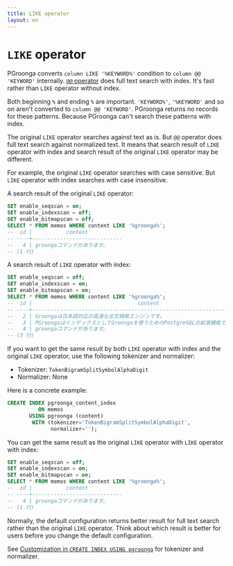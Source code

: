 ```yaml
---
title: LIKE operator
layout: en
---
```


# `LIKE` operator

PGroonga converts `column LIKE '%KEYWORD%'` condition to `column @@ 'KEYWORD'` internally. [`@@` operator](match.html) does full text search with index. It's fast rather than `LIKE` operator without index.

Both beginning `%` and ending `%` are important. `'KEYWORD%'`, `'%KEYWORD'` and so on aren't converted to `column @@ 'KEYWORD'`. PGroonga returns no records for these patterns. Because PGroonga can't search these patterns with index.

The original `LIKE` operator searches against text as is. But `@@` operator does full text search against normalized text. It means that search result of `LIKE` operator with index and search result of the original `LIKE` operator may be different.

For example, the original `LIKE` operator searches with case sensitive. But `LIKE` operator with index searches with case insensitive.

A search result of the original `LIKE` operator:

```sql
SET enable_seqscan = on;
SET enable_indexscan = off;
SET enable_bitmapscan = off;
SELECT * FROM memos WHERE content LIKE '%groonga%';
--  id |           content           
-- ----+-----------------------------
--   4 | groongaコマンドがあります。
-- (1 行)
```

A search result of `LIKE` operator with index:

```sql
SET enable_seqscan = off;
SET enable_indexscan = on;
SET enable_bitmapscan = on;
SELECT * FROM memos WHERE content LIKE '%groonga%';
--  id |                                  content                                  
-- ----+---------------------------------------------------------------------------
--   2 | Groongaは日本語対応の高速な全文検索エンジンです。
--   3 | PGroongaはインデックスとしてGroongaを使うためのPostgreSQLの拡張機能です。
--   4 | groongaコマンドがあります。
-- (3 行)
```

If you want to get the same result by both `LIKE` operator with index and the original `LIKE` operator, use the following tokenizer and normalizer:

  * Tokenizer: `TokenBigramSplitSymbolAlphaDigit`
  * Normalizer: None

Here is a concrete example:

```sql
CREATE INDEX pgroonga_content_index
          ON memos
       USING pgroonga (content)
        WITH (tokenizer='TokenBigramSplitSymbolAlphaDigit',
              normalizer='');
```

You can get the same result as the original `LIKE` operator with `LIKE` operator with index:

```sql
SET enable_seqscan = off;
SET enable_indexscan = on;
SET enable_bitmapscan = on;
SELECT * FROM memos WHERE content LIKE '%groonga%';
--  id |           content           
-- ----+-----------------------------
--   4 | groongaコマンドがあります。
-- (1 行)
```

Normally, the default configuration returns better result for full text search rather than the original `LIKE` operator. Think about which result is better for users before you change the default configuration.

See [Customization in `CREATE INDEX USING pgroonga`](../create-index-using-pgroonga.html#customization) for tokenizer and normalizer.
